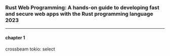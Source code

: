 ### Rust Web Programming: A hands-on guide to developing fast and secure web apps with the Rust programming language 2023
---

#### chapter 1

crossbeam
tokio: select
